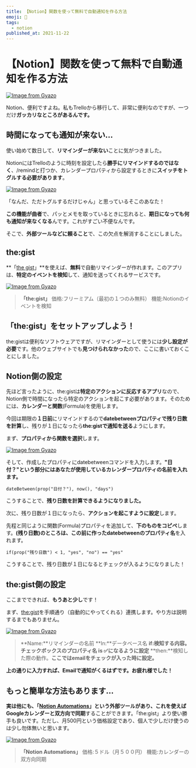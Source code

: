 ```yaml
---
title: 【Notion】関数を使って無料で自動通知を作る方法
emoji: 🤖
tags:
  - notion
published_at: 2021-11-22
---
```


# 【Notion】関数を使って無料で自動通知を作る方法

[![Image from Gyazo](https://i.gyazo.com/e3e188f6c332d548eae437e39be4a807.png)](https://gyazo.com/e3e188f6c332d548eae437e39be4a807)

Notion、便利ですよね。私もTrelloから移行して、非常に便利なのですが、一つだけ**ガッカリなところがあるんです。**

## 時間になっても通知が来ない...

使い始めて数日して、**リマインダーが来ない**ことに気がつきました。

NotionにはTrelloのように時刻を設定したら**勝手にリマインドするのではなく**、/remindと打つか、カレンダープロパティから設定するときに**スイッチをトグルする必要があります**。

[![Image from Gyazo](https://i.gyazo.com/7fcf5777053ff01cb2eb4efcea5cbd4c.png)](https://gyazo.com/7fcf5777053ff01cb2eb4efcea5cbd4c)

「なんだ、ただトグルするだけじゃん」と思っているそこのあなた！

**この機能が曲者**で、パッとメモを取っているときに忘れると、**期日になっても何も通知が来なくなる**んです。これがすごい不便なんです。

そこで、**外部ツールなどに頼ること**で、この欠点を解消することにしました。

## the:gist

**「[the gist](https://www.thegist.so)」**を使えば、**無料**で自動リマインダーが作れます。このアプリは、**特定のイベントを検知**して、通知を送ってくれるサービスです。

[![Image from Gyazo](https://i.gyazo.com/adeaa61701d46a54986681e355701023.png)](https://gyazo.com/adeaa61701d46a54986681e355701023)

> **「the:gist」**
> 価格:フリーミアム（最初の１つのみ無料）
> 機能:Notionのイベントを検知

## 「the:gist」をセットアップしよう！

the:gistは便利なソフトウェアですが、リマインダーとして使うには**少し設定が必要**です。他のウェブサイトでも**見つけられなかった**ので、ここに書いておくことにしました。

## Notion側の設定

先ほど言ったように、the:gistは**特定のアクションに反応するアプリ**なので、Notion側で時間になったら特定のアクションを起こす必要があります。そのためには、**カレンダーと関数**(Formula)を使用します。

今回は期限の**１日前**にリマインドするので**datebetweenプロパティで残り日数を計算**し、残りが１日になったら**the:gistで通知を送る**ようにします。

まず、**プロパティから関数を選択**します。

[![Image from Gyazo](https://i.gyazo.com/2c0fcdd9827bfc48dc9b431178fdbb8a.png)](https://gyazo.com/2c0fcdd9827bfc48dc9b431178fdbb8a)

そして、作成したプロパティにdatebetweenコマンドを入力します。**"日付？"という部分にはあなたが使用しているカレンダープロパティの名前を入れます。**

```
dateBetween(prop("日付？"), now(), "days")
```

こうすることで、**残り日数を計算できるようになりました。**

次に、残り日数が１日になったら、**アクションを起こすように設定**します。

先程と同じように関数(Formula)プロパティを追加して、**下のものをコピペ**します。**(残り日数)**のところは、この前に作った**datebetweenのプロパティ名**を入れます。

```
if(prop("残り日数") < 1, "yes", "no") == "yes"
```

こうすることで、残り日数が１日になるとチェックが入るようになりました！

## **the:gist側の設定**

ここまでできれば、**もうあと少し**です！

まず、[the:gist](https://app.thegist.so/)を手順通り（自動的にやってくれる）連携します。やり方は説明するまでもありません。

[![Image from Gyazo](https://i.gyazo.com/05aa0cf1bf34499e55102532c4f700ea.png)](https://gyazo.com/05aa0cf1bf34499e55102532c4f700ea)

> **Name:**リマインダーの名前
> **In:**データベース名
> **if:検知する内容。チェックボックスのプロパティ名 is ✅になるように設定**
> **then:**検知した際の動作。**ここではemailをチェックが入った時に設定。**

**上の通りに入力すれば、Emailで通知がくるはずです。お疲れ様でした！**

## もっと簡単な方法もあります...

**実は他にも、「[Notion Automations](https://notion-automations.com/calendar/)」**という外部ツールがあり、これを使えば**Googleカレンダーと双方向で同期**することができます。「the:gist」より使い勝手も良いです。ただし、月500円という価格設定であり、個人で少しだけ使うのは少し勿体無いと思います。

[![Image from Gyazo](https://i.gyazo.com/9c06dc485dfeef48bc92a8efcdde705d.png)](https://gyazo.com/9c06dc485dfeef48bc92a8efcdde705d)

> **「Notion Automations」**
> 価格:５ドル（月５００円）
> 機能:カレンダーの双方向同期

##